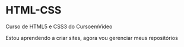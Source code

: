 # HTML-CSS
 Curso de HTML5 e CSS3 do CursoemVideo

 Estou aprendendo a criar sites, agora vou gerenciar meus repositórios

<a href="C:\Estudo\Cursos\HTMLeCSS-CEV\HTML-CSS\Desafios\MÓDULO-2 DE 5\D-10 (Minha Versão)"></a>

